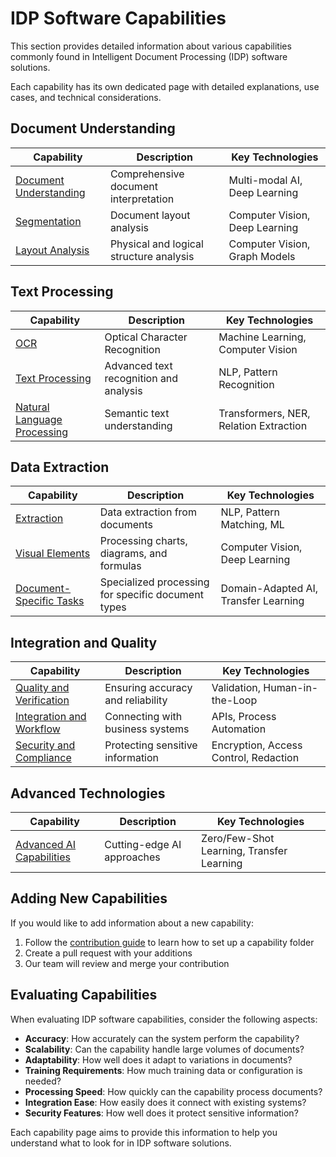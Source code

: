 # IDP Software Capabilities

This section provides detailed information about various capabilities commonly found in Intelligent Document Processing (IDP) software solutions.

Each capability has its own dedicated page with detailed explanations, use cases, and technical considerations.

## Document Understanding

| Capability | Description | Key Technologies |
|------------|-------------|------------------|
| [Document Understanding](document-understanding/index.md) | Comprehensive document interpretation | Multi-modal AI, Deep Learning |
| [Segmentation](segmentation/index.md) | Document layout analysis | Computer Vision, Deep Learning |
| [Layout Analysis](layout-analysis/index.md) | Physical and logical structure analysis | Computer Vision, Graph Models |

## Text Processing

| Capability | Description | Key Technologies |
|------------|-------------|------------------|
| [OCR](ocr/index.md) | Optical Character Recognition | Machine Learning, Computer Vision |
| [Text Processing](text-processing/index.md) | Advanced text recognition and analysis | NLP, Pattern Recognition |
| [Natural Language Processing](natural-language-processing/index.md) | Semantic text understanding | Transformers, NER, Relation Extraction |

## Data Extraction

| Capability | Description | Key Technologies |
|------------|-------------|------------------|
| [Extraction](extraction/index.md) | Data extraction from documents | NLP, Pattern Matching, ML |
| [Visual Elements](visual-elements/index.md) | Processing charts, diagrams, and formulas | Computer Vision, Deep Learning |
| [Document-Specific Tasks](document-specific-tasks/index.md) | Specialized processing for specific document types | Domain-Adapted AI, Transfer Learning |

## Integration and Quality

| Capability | Description | Key Technologies |
|------------|-------------|------------------|
| [Quality and Verification](quality-verification/index.md) | Ensuring accuracy and reliability | Validation, Human-in-the-Loop |
| [Integration and Workflow](integration-workflow/index.md) | Connecting with business systems | APIs, Process Automation |
| [Security and Compliance](security-compliance/index.md) | Protecting sensitive information | Encryption, Access Control, Redaction |

## Advanced Technologies

| Capability | Description | Key Technologies |
|------------|-------------|------------------|
| [Advanced AI Capabilities](advanced-ai-capabilities/index.md) | Cutting-edge AI approaches | Zero/Few-Shot Learning, Transfer Learning |

## Adding New Capabilities

If you would like to add information about a new capability:

1. Follow the [contribution guide](../contribution/index.md) to learn how to set up a capability folder
2. Create a pull request with your additions
3. Our team will review and merge your contribution

## Evaluating Capabilities

When evaluating IDP software capabilities, consider the following aspects:

- **Accuracy**: How accurately can the system perform the capability?
- **Scalability**: Can the capability handle large volumes of documents?
- **Adaptability**: How well does it adapt to variations in documents?
- **Training Requirements**: How much training data or configuration is needed?
- **Processing Speed**: How quickly can the capability process documents?
- **Integration Ease**: How easily does it connect with existing systems?
- **Security Features**: How well does it protect sensitive information?

Each capability page aims to provide this information to help you understand what to look for in IDP software solutions.
